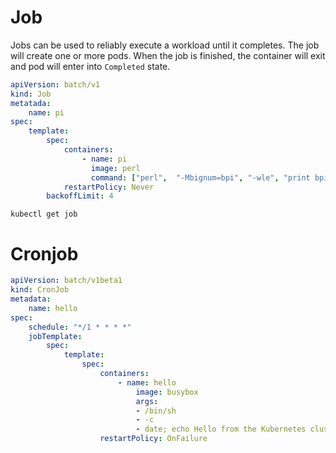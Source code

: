 
Job
=

Jobs can be used to reliably execute a workload until it completes. 
The job will create one or more pods. When the job is finished, the container
will exit and pod will enter into `Completed` state.

```yaml
apiVersion: batch/v1
kind: Job
metatada:
    name: pi
spec:
    template:
        spec:
            containers:
                - name: pi
                  image: perl
                  command: ["perl",  "-Mbignum=bpi", "-wle", "print bpi(2000)"]
            restartPolicy: Never
        backoffLimit: 4
```

```shell script
kubectl get job
```

Cronjob
=

```yaml
apiVersion: batch/v1beta1
kind: CronJob
metadata:
    name: hello
spec:
    schedule: "*/1 * * * *"
    jobTemplate:
        spec:
            template:
                spec:
                    containers:
                        - name: hello
                            image: busybox
                            args:
                            - /bin/sh
                            - -c
                            - date; echo Hello from the Kubernetes cluster
                    restartPolicy: OnFailure
```